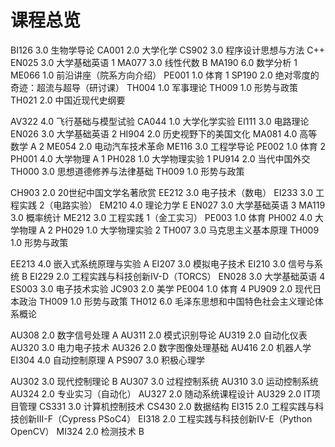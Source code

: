 # 课程总览
BI126 3.0 生物学导论
CA001 2.0 大学化学
CS902 3.0 程序设计思想与方法 C++
EN025 3.0 大学基础英语 1
MA077 3.0 线性代数 B
MA190 6.0 数学分析 1
ME066 1.0 前沿讲座（院系方向介绍）
PE001 1.0 体育 1
SP190 2.0 绝对零度的奇迹：超流与超导（研讨课）
TH004 1.0 军事理论
TH009 1.0 形势与政策
TH021 2.0 中国近现代史纲要

AV322 4.0 飞行基础与模型试验
CA044 1.0 大学化学实验
EI111 3.0 电路理论
EN026 3.0 大学基础英语 2
HI904 2.0 历史视野下的美国文化
MA081 4.0 高等数学 A 2
ME054 2.0 电动汽车技术革命
ME116 3.0 工程学导论
PE002 1.0 体育 2
PH001 4.0 大学物理 A 1
PH028 1.0 大学物理实验 1
PU914 2.0 当代中国外交
TH000 3.0 思想道德修养与法律基础
TH009 1.0 形势与政策

CH903 2.0 20世纪中国文学名著欣赏
EE212 3.0 电子技术（数电）
EI233 3.0 工程实践 2（电路实验）
EM210 4.0 理论力学 E
EN027 3.0 大学基础英语 3
MA119 3.0 概率统计
ME212 3.0 工程实践 1（金工实习）
PE003 1.0 体育
PH002 4.0 大学物理 A 2
PH029 1.0 大学物理实验 2
TH007 3.0 马克思主义基本原理
TH009 1.0 形势与政策

EE213 4.0 嵌入式系统原理与实验 A
EI207 3.0 模拟电子技术
EI210 3.0 信号与系统 B
EI229 2.0 工程实践与科技创新IV-D（TORCS）
EN028 3.0 大学基础英语 4
ES003 3.0 电子技术实验
JC903 2.0 美学
PE004 1.0 体育 4
PU909 2.0 现代日本政治
TH009 1.0 形势与政策
TH012 6.0 毛泽东思想和中国特色社会主义理论体系概论

AU308 2.0 数字信号处理 A
AU311 2.0 模式识别导论
AU319 2.0 自动化仪表
AU320 3.0 电力电子技术
AU326 2.0 数字图像处理基础
AU416 2.0 机器人学
EI304 4.0 自动控制原理 A
PS907 3.0 积极心理学

AU302 3.0 现代控制理论 B
AU307 3.0 过程控制系统
AU310 3.0 运动控制系统
AU324 2.0 专业实习（自动化）
AU327 2.0 随动系统课程设计
AU329 2.0 IT项目管理
CS331 3.0 计算机控制技术
CS430 2.0 数据结构
EI315 2.0 工程实践与科技创新III-F（Cypress PSoC4）
EI318 2.0 工程实践与科技创新IV-E（Python OpenCV）
MI324 2.0 检测技术 B



